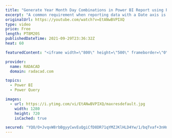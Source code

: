 ```yaml
---
title: "Generate Year Month Day Combinations in Power BI Report using Power Query Date ToText Function"
excerpt: "A common requirement when reporting data with a Date axis is to be able to see the year and the month in a short form beside each other. Formats such as 2021 Jan, or Jan 2021, or even Jan 21, or 2021-01 are very popular. In Power BI, ideally, you should have a Date dimension with columns for this. However,"
originalUrl: https://youtube.com/watch?v=EtANwBVPIXQ
type: video
price: Free
length: PT8M20S
publishedDateTime: 2021-09-29T23:36:32Z
heat: 60

featuredContent: "<iframe width=\"800\" height=\"500\" frameborder=\"0\" src=\"https://www.youtube.com/embed/EtANwBVPIXQ\" allow=\"accelerometer; autoplay; encrypted-media; gyroscope; picture-in-picture\" allowfullscreen></iframe>"

provider:
  name: RADACAD
  domain: radacad.com

topics:
  - Power BI
  - Power Query

images:
  - url: https://i.ytimg.com/vi/EtANwBVPIXQ/maxresdefault.jpg
    width: 1280
    height: 720
    isCached: true

secured: "YQO/O+JvqvW8rbBgyyCwvEuQgiCfD8DR71qYMZJKlHLD4Yw/1/bqTvaf+3nHnZWtormWvA9ViBy6g4yqXx5bvMWlW2r8ZRX6UL3llGoSn/lgzHT9G0+m0t07RKZ+I6bypwcxm+l4GcOUMbMM5qSShErmHEJ2HGA1Xj8Z5zjUOi2BlbzgPVwzJn/it38OqLLEzG1nNkZyq4xXmcMMVR0AgQwlF5C3mayTL74HbvNtRIBbZ35aWpjzYlqDzYOeniAEUSqhSgQ5MnU8V03jQnnRyiiMsIdNznmffYt9g9DL/Uv5SP5rbc/byZd4TZWHbFt7TZE9uL3W5VwT6ch+vyzhXnuUtg3zokmtACXDolMUGC3lwZUqrzxbrdYROh4fNxAe0NZD2BWvhi7TR1DBm2stvywfORu6qy6xlsHFhheIKN8=;n14Sikf6LYxABZ9VwDZfog=="
---
```


